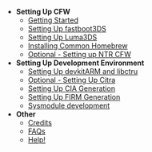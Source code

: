 - **Setting Up CFW**
  - [Getting Started](https://multimegamander.github.io/3DS-Guide/Getting-Started/)
  - [Setting Up fastboot3DS](https://multimegamander.github.io/3DS-Guide/fastboot3DS/)
  - [Setting Up Luma3DS](https://multimegamander.github.io/3DS-Guide/Luma3DS/)
  - [Installing Common Homebrew](https://multimegamander.github.io/3DS-Guide/homebrew/)
  - [Optional - Setting up NTR CFW](https://multimegamander.github.io/3DS-Guide/NTR/)
- **Setting Up Development Environment**
  - [Setting Up devkitARM and libctru](https://multimegamander.github.io/3DS-Guide/devkitARM/)
  - [Optional - Setting Up Citra](https://multimegamander.github.io/3DS-Guide/Citra/)
  - [Setting Up CIA Generation](https://multimegamander.github.io/3DS-Guide/CIA/)
  - [Setting Up FIRM Generation](https://multimegamander.github.io/3DS-Guide/firm/)
  - [Sysmodule development](https://multimegamander.github.io/3DS-Guide/sysmodule/)
- **Other**
  - [Credits](https://multimegamander.github.io/3DS-Guide/Credits/)
  - [FAQs](https://multimegamander.github.io/3DS-Guide/FAQ/)
  - [Help!](https://discord.gg/)

